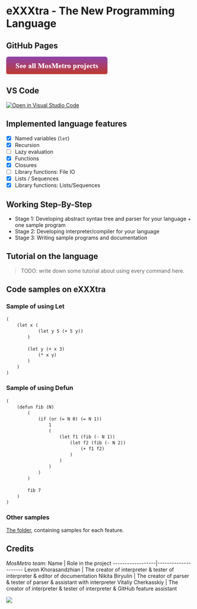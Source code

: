 # eXXXtra - The New Programming Language

## GitHub Pages
[![See all MosMetro projects](https://github.com/MAILabs-Edu-2023/fp-compiler-lab-mosmetro/blob/prepare_documentation/assets/pictures/See_all_MosMetro_projects_Button.png)](https://lkhorasandzhian.github.io/exxxtra-website/)

## VS Code
[![Open in Visual Studio Code](https://classroom.github.com/assets/open-in-vscode-718a45dd9cf7e7f842a935f5ebbe5719a5e09af4491e668f4dbf3b35d5cca122.svg)](https://classroom.github.com/online_ide?assignment_repo_id=12420066&assignment_repo_type=AssignmentRepo)

## Implemented language features

* [x] Named variables (`let`)
* [x] Recursion
* [ ] Lazy evaluation
* [x] Functions
* [x] Closures
* [ ] Library functions: File IO
* [x] Lists / Sequences
* [x] Library functions: Lists/Sequences

## Working Step-By-Step

* Stage 1: Developing abstract syntax tree and parser for your language + one sample program
* Stage 2: Developing interpreter/compiler for your language
* Stage 3: Writing sample programs and documentation

## Tutorial on the language
> TODO: write down some tutorial about using every command here.

## Code samples on eXXXtra

### Sample of using Let
```xxx
(
    (let x (
            (let y 5 (+ 5 y))
        )
        
        (let y (+ x 3)
            (* x y)
        )
    )
)
```

### Sample of using Defun
```xxx
(
    (defun fib (N)
        (
            (if (or (= N 0) (= N 1)) 
                1
                (
                    (let f1 (fib (- N 1))
                        (let f2 (fib (- N 2))
                            (+ f1 f2)
                        )
                    )
                )
            )
        )
        
        fib 7
    )
)
```

### Other samples
[The folder](https://github.com/MAILabs-Edu-2023/fp-compiler-lab-mosmetro/tree/main/examples), containing samples for each feature.

## Credits

*MosMetro team:*
Name | Role in the project
------------------|---------------------
Levon Khorasandzhian | The creator of interpreter & tester of interpreter & editor of documentation
Nikita Biryulin | The creator of parser & tester of parser & assistant with interpreter
Vitaliy Cherkasskiy | The creator of interpreter & tester of interpreter & GitHub feature assistant

<img src="https://soshnikov.com/images/byhuman_en.png" height="25px"/>
